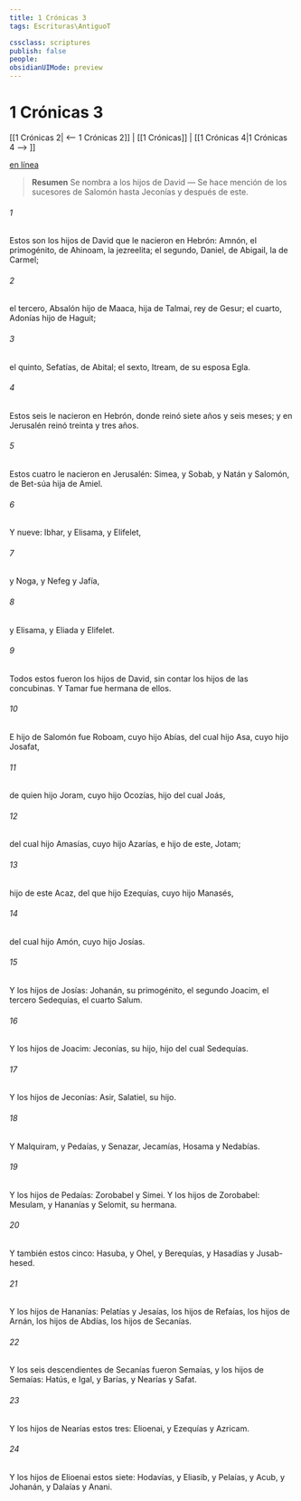 ```yaml
---
title: 1 Crónicas 3
tags: Escrituras\AntiguoT

cssclass: scriptures
publish: false
people:
obsidianUIMode: preview
---
```


# 1 Crónicas 3
[[1 Crónicas 2| <-- 1 Crónicas 2]] | [[1 Crónicas]] | [[1 Crónicas 4|1 Crónicas 4 --> ]]

[en línea](https://churchofjesuschrist.org/study/scriptures/ot/1-chr/3?lang=spa)

> __Resumen__
Se nombra a los hijos de David — Se hace mención de los sucesores de Salomón hasta Jeconías y después de este.

###### 1 
Estos son los hijos de David que le nacieron en Hebrón: Amnón, el primogénito, de Ahinoam, la jezreelita; el segundo, Daniel, de Abigail, la de Carmel;

###### 2 
el tercero, Absalón hijo de Maaca, hija de Talmai, rey de Gesur; el cuarto, Adonías hijo de Haguit;

###### 3 
el quinto, Sefatías, de Abital; el sexto, Itream, de su esposa Egla.

###### 4 
Estos seis le nacieron en Hebrón, donde reinó siete años y seis meses; y en Jerusalén reinó treinta y tres años.

###### 5 
Estos cuatro le nacieron en Jerusalén: Simea, y Sobab, y Natán y Salomón, de Bet-súa hija de Amiel.

###### 6 
Y  nueve: Ibhar, y Elisama, y Elifelet,

###### 7 
y Noga, y Nefeg y Jafía,

###### 8 
y Elisama, y Eliada y Elifelet.

###### 9 
Todos estos fueron los hijos de David, sin contar los hijos de las concubinas. Y Tamar fue hermana de ellos.

###### 10 
E hijo de Salomón fue Roboam, cuyo hijo  Abías, del cual  hijo Asa, cuyo hijo  Josafat,

###### 11 
de quien  hijo Joram, cuyo hijo  Ocozías, hijo del cual  Joás,

###### 12 
del cual  hijo Amasías, cuyo hijo  Azarías, e hijo de este, Jotam;

###### 13 
hijo de este  Acaz, del que  hijo Ezequías, cuyo hijo  Manasés,

###### 14 
del cual  hijo Amón, cuyo hijo  Josías.

###### 15 
Y los hijos de Josías: Johanán, su primogénito, el segundo Joacim, el tercero Sedequías, el cuarto Salum.

###### 16 
Y los hijos de Joacim: Jeconías, su hijo, hijo del cual  Sedequías.

###### 17 
Y los hijos de Jeconías: Asir, Salatiel, su hijo.

###### 18 
Y Malquiram, y Pedaías, y Senazar, Jecamías, Hosama y Nedabías.

###### 19 
Y los hijos de Pedaías: Zorobabel y Simei. Y los hijos de Zorobabel: Mesulam, y Hananías y Selomit, su hermana.

###### 20 
Y también estos cinco: Hasuba, y Ohel, y Berequías, y Hasadías y Jusab-hesed.

###### 21 
Y los hijos de Hananías: Pelatías y Jesaías, los hijos de Refaías, los hijos de Arnán, los hijos de Abdías, los hijos de Secanías.

###### 22 
Y los seis descendientes de Secanías fueron Semaías, y los hijos de Semaías: Hatús, e Igal, y Barías, y Nearías y Safat.

###### 23 
Y los hijos de Nearías  estos tres: Elioenai, y Ezequías y Azricam.

###### 24 
Y los hijos de Elioenai  estos siete: Hodavías, y Eliasib, y Pelaías, y Acub, y Johanán, y Dalaías y Anani.


